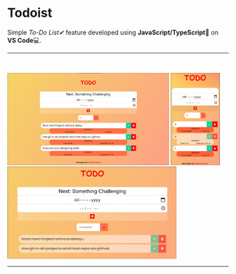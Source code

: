 # Todoist
Simple *To-Do List✔* feature developed using **JavaScript/TypeScript**👨‍ on **VS Code**💻. 
<hr>
<br>
<p float="left">
  <img src="./demo/desktopToDo.jpg" height="210"/> 
  <img src="./demo/mobileToDo.jpg" height="210px"/> 
  <img src="./demo/completedToDo.jpg" height="210px"/>
</p>
<hr>
<br>
